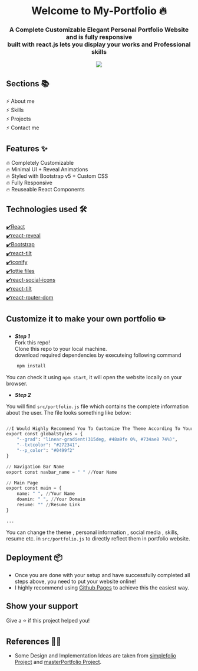 <h1 align="center"> Welcome to My-Portfolio 🔥 </h1> 
<h3 align="center"> A Complete Customizable Elegant Personal Portfolio Website and is fully responsive <br /> built with react.js lets you display your works and Professional skills </h3>

<p align="center"> 
    <a href="https://duraishanmugaraj.github.io/#/" target="_blank">
    <img src="https://user-images.githubusercontent.com/68941801/133941246-9eda2918-eefb-4293-b503-db0f5f9a31f7.png"></img>
  </a>
</p>

## Sections 📚

⚡️ About me <br>
⚡️ Skills <br>
⚡️ Projects <br>
⚡️ Contact me <br>


## Features ✨

 🔥 Completely Customizable  <br>
 🔥 Minimal UI + Reveal Animations <br>
 🔥 Styled with Bootstrap v5 + Custom CSS <br>
 🔥 Fully Responsive <br>
 🔥 Reuseable React Components <br>


## Technologies used 🛠️

 [✔️React](https://reactjs.org/) <br>
 [✔️react-reveal](https://www.react-reveal.com/) <br>
 [✔️Bootstrap](https://getbootstrap.com/docs/5.0/getting-started/introduction/) <br>
 [✔️react-tilt](https://www.npmjs.com/package/react-tilt) <br>
 [✔️iconify](https://iconify.design/) <br>
 [✔️lottie files](https://lottiefiles.com/blog/working-with-lottie/how-to-use-lottie-in-react-app) <br>
 [✔️react-social-icons](https://www.npmjs.com/package/react-social-icons) <br>
 [✔️react-tilt](https://www.npmjs.com/package/react-tilt) <br>
 [✔️react-router-dom](https://reactrouter.com/web/guides/quick-start) <br>


## Customize it to make your own portfolio ✏️

 - ***Step 1*** <br>
Fork this repo! <br>
Clone this repo to your local machine. <br>
download required dependencies by executeing following command  
```python
    npm install
  ```
You can check it using `npm start`, it will open the website locally on your browser.

 - ***Step 2*** 

You will find `src/portfolio.js` file which contains the complete information about the user. The file looks something like below:

```python

//I Would Highly Recommend You To Customize The Theme According To Your Taste.
export const globalStyles = {
    "--grad": "linear-gradient(315deg, #48a9fe 0%, #734ae8 74%)",
    "--txtcolor": "#272341",
    "--p_color": "#0499f2"
}

// Navigation Bar Name
export const navbar_name = " " //Your Name

// Main Page
export const main = {
    name: " ", //Your Name
    doamin: " ", //Your Domain
    resume: "" //Resume Link
}

... 
```

You can change the theme , personal information , social media , skills, resume etc. in `src/portfolio.js` to directly reflect them in portfolio website.

## Deployment 📦

- Once you are done with your setup and have successfully completed all steps above, you need to put your website online!
- I highly recommend using [Github Pages](https://create-react-app.dev/docs/deployment/#github-pages) to achieve this the easiest way.


## Show your support

Give a ⭐️ if this project helped you!


## References 👏🏻

- Some Design and Implementation Ideas are taken from [simplefolio Project](https://github.com/cobidev/simplefolio) and [masterPortfolio Project](https://github.com/ashutosh1919/masterPortfolio).

